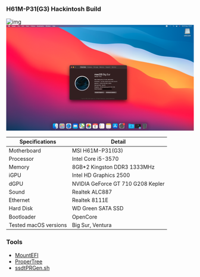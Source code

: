 ### H61M-P31(G3) Hackintosh Build

![img](https://raw.githubusercontent.com/stylish-bear/h61m-p31-hackintosh/main/images/Screenshot%202023-05-01%20at%2010.51.26%20pm.png)
![img](images/screenshot1.png)

| Specifications | Detail                                            |
| ------------------- | ------------------------------------------- |
| Motherboard | MSI H61M-P31(G3) |
| Processor | Intel Core i5-3570 |
| Memory | 8GB*2 Kingston DDR3 1333MHz |
| iGPU | Intel HD Graphics 2500 |
| dGPU | NVIDIA GeForce GT 710 G208 Kepler |
| Sound | Realtek ALC887 |
| Ethernet | Realtek 8111E |
| Hard Disk | WD Green SATA SSD |
| Bootloader | OpenCore |
| Tested macOS versions | Big Sur, Ventura|

### Tools

* [MountEFI](https://github.com/corpnewt/MountEFI)
* [ProperTree](https://github.com/corpnewt/ProperTree)
* [ssdtPRGen.sh](https://github.com/Piker-Alpha/ssdtPRGen.sh)
